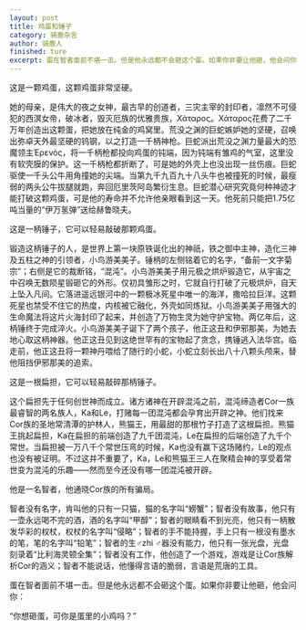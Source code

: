 ```yaml
---
layout: post
title: 鸡蛋和锤子
category: 骑鹿杂言
author: 骑鹿人
finished: ture
excerpt: 蛋在智者面前不堪一击。但是他永远都不会砸这个蛋。如果你非要让他砸，他会问你：“你想砸蛋，可你是蛋里的小鸡吗？”
---
```


这是一颗鸡蛋，这颗鸡蛋非常坚硬。

她的母亲，是伟大的夜之女神，最古早的创道者，三灾主宰的封印者，凛然不可侵犯的西溟女帝，破冰者，毁灭厄族的优雅贵族，Χάταρος。Χάταρος花费了二千万年创造出这颗蛋，把她放在纯金的鸡窝里。荒没之渊的巨蛇嫉妒她的坚硬，召唤出弥卓天外最坚硬的钨钢，以之打造一千柄神枪。巨蛇派出荒没之渊力量最大的恐魔领主Έρενός，将一千柄枪都投向鸡蛋的钝端，因为钝端有雏鸡的气室，这里没有软壳膜的保护。这一千柄枪都折断了，可是她的外壳上也没出现一丝伤痕。巨蛇驱使一千头公牛用角撞她的尖端。当第九千九百九十八头牛也被撞死的时候，最瘦弱的两头公牛拔腿就跑，奔回厄里茨阿岛繁衍生息。巨蛇潜心研究究竟何种神迹才能打破这颗鸡蛋，可是他的寿命并不允许他亲眼看到这一天。他死前只能把1.75亿吨当量的“伊万氢弹”送给赫鲁晓夫。

这是一柄锤子，它可以轻易敲破那颗鸡蛋。

锻造这柄锤子的人，是世界上第一块原铁诞化出的神祇，铁之御中主神，造化三神及五柱之神的引领者，小鸟游美美子。锤柄的左侧铭着它的名字，“备前一文字菊宗”；右侧是它的裁断铭，“混沌”。小鸟游美美子用元极之烘炉锻造它，从宇宙之中召唤无数陨星锻砸它的外形。仅初具雏形之时，它就自行打破了元极烘炉，自天上坠入凡间。它落进遥远银河中的一颗极冰死星中唯一的海洋，撒哈拉巨洋。这颗死星也禁受不住它的热度，内核被它融化，外壳如同炼狱。小鸟游美美子用强大的生命魔法将这片火海封印了起来，并创造了万物生灵为她守护宝物。两亿年后，这柄锤终于完成淬火。小鸟游美美子诞下了两个孩子，他正这丑和伊邪那美，为她去地心取这柄神器。他正这丑见到这绝世罕有的宝物起了贪念，携锤逃入法华宫。临走前，他正这丑将一颗神丹喂给了随行的小蛇，小蛇立刻长出八十八颗头颅来，替他阻挡伊邪那美的追索。


这是一根扁担，它可以轻易敲碎那柄锤子。

这个扁担先于任何创世神而成立。诸方诸神在开辟混沌之前，混沌缔造者Cor一族最睿智的两名族人，Ka和Le，打赌每一团混沌都会孕育出开辟之神。他们找来Cor族的圣地常清潭的护林人，熊猫王，用最甜的那根竹子打造了这根扁担。熊猫王挑起扁担，Ka在扁担的前端创造了九千团混沌，Le在扁担的后端创造了九千个常世。当扁担被一万八千个常世压弯的时候，Ka也没有赢下这场赌约，Le的观点也没有被证明。不过这并不重要了，Ka，Le和熊猫王三人在聚精会神的享受着常世变为混沌的乐趣——然而至今还没有哪一团混沌被开辟。

他是一名智者，他通晓Cor族的所有骗局。

智者没有名字，肯叫他的只有一只猫，猫的名字叫“螃蟹”；智者没有故事，他只有一壶永远喝不完的酒，酒的名字叫“甲醇”；智者的眼睛看不到光亮，他只有一柄散发华彩的权杖，权杖的名字叫“侵略”；智者的手不能持握，手上只有一根没有墨水的笔，笔的名字叫“铅笔”；智者的生♂zhi ♂器没有能力，他只有一张光盘，光盘刻录着“比利海灵顿全集”；智者没有工作，他创造了一个游戏，游戏是让Cor族解析Cor的涵义；智者不能说话，他懂得言语的脆弱，言语是荒唐的工具。

蛋在智者面前不堪一击。但是他永远都不会砸这个蛋。如果你非要让他砸，他会问你：

“你想砸蛋，可你是蛋里的小鸡吗？”
